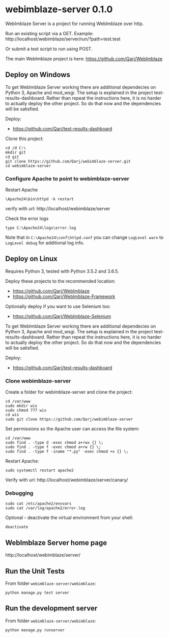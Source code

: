 # webimblaze-server 0.1.0

WebImblaze Server is a project for running WebImblaze over http.

Run an existing script via a GET. Example: http://localhost/webimblaze/server/run/?path=test.test

Or submit a test script to run using POST.

The main WebImblaze project is here: https://github.com/Qarj/WebImblaze

## Deploy on Windows

To get WebImblaze Server working there are additional dependecies on Python 3, Apache and mod_wsgi. 
The setup is explained in the project test-results-dashboard. Rather than repeat the instructions
here, it is no harder to actually deploy the other project. So do that now and the dependencies will
be satisfied.

Deploy:
- https://github.com/Qarj/test-results-dashboard

Clone this project:
```
cd /d C:\
mkdir git
cd git
git clone https://github.com/Qarj/webimblaze-server.git
cd webimblaze-server
```

### Configure Apache to point to webimblaze-server

Restart Apache
```
\Apache24\bin\httpd -k restart
```

verify with url: http://localhost/webimblaze/server

Check the error logs
```
type C:\Apache24\logs\error.log
```

Note that in `C:\Apache24\conf\httpd.conf` you can change `LogLevel warn` to `LogLevel debug` for
additional log info.

## Deploy on Linux

Requires Python 3, tested with Python 3.5.2 and 3.6.5.

Deploy these projects to the recommended location:
- https://github.com/Qarj/WebImblaze
- https://github.com/Qarj/WebImblaze-Framework

Optionally deploy if you want to use Selenium too:
- https://github.com/Qarj/WebImblaze-Selenium

To get WebImblaze Server working there are additional dependecies on Python 3, Apache and mod_wsgi. 
The setup is explained in the project test-results-dashboard. Rather than repeat the instructions
here, it is no harder to actually deploy the other project. So do that now and the dependencies will
be satisfied.

Deploy:
- https://github.com/Qarj/test-results-dashboard

### Clone webimblaze-server

Create a folder for webimblaze-server and clone the project:
```
cd /var/www
sudo mkdir wis
sudo chmod 777 wis
cd wis
sudo git clone https://github.com/Qarj/webimblaze-server
```

Set permissions so the Apache user can access the file system:
```
cd /var/www
sudo find . -type d -exec chmod a+rwx {} \;
sudo find . -type f -exec chmod a+rw {} \;
sudo find . -type f -iname "*.py" -exec chmod +x {} \;
```

Restart Apache:
```
sudo systemctl restart apache2
```

Verify with url: http://localhost/webimblaze/server/canary/

### Debugging

```
sudo cat /etc/apache2/envvars
sudo cat /var/log/apache2/error.log
```

Optional - deactivate the virtual environment from your shell:
```
deactivate
```

## WebImblaze Server home page

http://localhost/webimblaze/server/

## Run the Unit Tests

From folder `webimblaze-server/webimblaze`:
```
python manage.py test server
```

## Run the development server

From folder `webimblaze-server/webimblaze`:
```
python manage.py runserver
```

